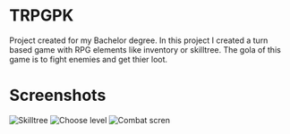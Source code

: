 # TRPGPK
Project created for my Bachelor degree. In this project I created a turn based game with RPG elements like inventory or skilltree. The gola of this game is to fight enemies and get thier loot.

# Screenshots

![Skilltree](https://github.com/pkomsta/TRPGPK/im1.png)
![Choose level](https://github.com/pkomsta/TRPGPK/im2.png)
![Combat scren](https://github.com/pkomsta/TRPGPK/im3.png)
